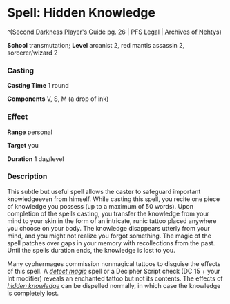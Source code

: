 # Spell: Hidden Knowledge

^([Second Darkness Player's Guide][ss-hidden-knowledge] pg. 26 | PFS Legal | [Archives of Nehtys][sn-hidden-knowledge])

**School** transmutation; **Level** arcanist 2, red mantis assassin 2, sorcerer/wizard 2

### Casting

**Casting Time** 1 round  

**Components** V, S, M (a drop of ink)

### Effect

**Range** personal  

**Target** you  

**Duration** 1 day/level

### Description

This subtle but useful spell allows the caster to safeguard important knowledgeeven from himself. While casting this spell, you recite one piece of knowledge you possess (up to a maximum of 50 words). Upon completion of the spells casting, you transfer the knowledge from your mind to your skin in the form of an intricate, runic tattoo placed anywhere you choose on your body. The knowledge disappears utterly from your mind, and you might not realize you forgot something. The magic of the spell patches over gaps in your memory with recollections from the past. Until the spells duration ends, the knowledge is lost to you.  

Many cyphermages commission nonmagical tattoos to disguise the effects of this spell. A _[detect magic]_ spell or a Decipher Script check (DC 15 + your Int modifier) reveals an enchanted tattoo but not its contents. The effects of _[hidden knowledge]_ can be dispelled normally, in which case the knowledge is completely lost.

[ss-hidden-knowledge]: http://paizo.com/store/downloads/p
[sn-hidden-knowledge]: http://www.archivesofnethys.com/SpellDisplay.aspx?ItemName=Hidden%20Knowledge
[detect magic]: http://www.archivesofnethys.com/SpellDisplay.aspx?ItemName=detect%20magic
[hidden knowledge]: http://www.archivesofnethys.com/SpellDisplay.aspx?ItemName=hidden%20knowledge
